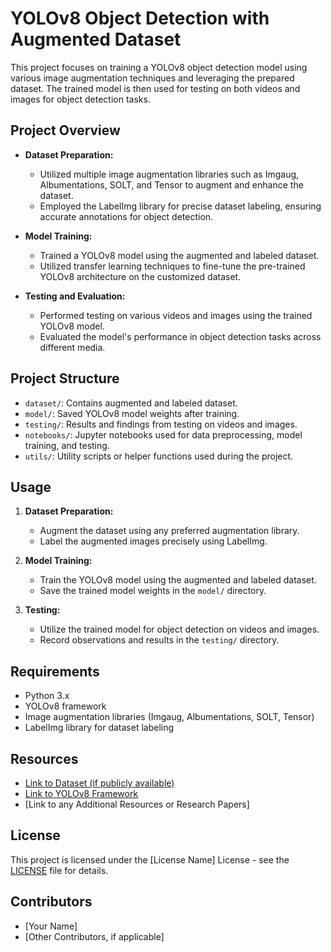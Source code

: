 # YOLOv8 Object Detection with Augmented Dataset

This project focuses on training a YOLOv8 object detection model using various image augmentation techniques and leveraging the prepared dataset. The trained model is then used for testing on both videos and images for object detection tasks.

## Project Overview

- **Dataset Preparation:**
  - Utilized multiple image augmentation libraries such as Imgaug, Albumentations, SOLT, and Tensor to augment and enhance the dataset.
  - Employed the LabelImg library for precise dataset labeling, ensuring accurate annotations for object detection.

- **Model Training:**
  - Trained a YOLOv8 model using the augmented and labeled dataset.
  - Utilized transfer learning techniques to fine-tune the pre-trained YOLOv8 architecture on the customized dataset.

- **Testing and Evaluation:**
  - Performed testing on various videos and images using the trained YOLOv8 model.
  - Evaluated the model's performance in object detection tasks across different media.

## Project Structure

- `dataset/`: Contains augmented and labeled dataset.
- `model/`: Saved YOLOv8 model weights after training.
- `testing/`: Results and findings from testing on videos and images.
- `notebooks/`: Jupyter notebooks used for data preprocessing, model training, and testing.
- `utils/`: Utility scripts or helper functions used during the project.

## Usage

1. **Dataset Preparation:**
   - Augment the dataset using any preferred augmentation library.
   - Label the augmented images precisely using LabelImg.

2. **Model Training:**
   - Train the YOLOv8 model using the augmented and labeled dataset.
   - Save the trained model weights in the `model/` directory.

3. **Testing:**
   - Utilize the trained model for object detection on videos and images.
   - Record observations and results in the `testing/` directory.

## Requirements

- Python 3.x
- YOLOv8 framework
- Image augmentation libraries (Imgaug, Albumentations, SOLT, Tensor)
- LabelImg library for dataset labeling

## Resources

- [Link to Dataset (if publicly available)](dataset_link)
- [Link to YOLOv8 Framework](yolov8_link)
- [Link to any Additional Resources or Research Papers]

## License

This project is licensed under the [License Name] License - see the [LICENSE](LICENSE) file for details.

## Contributors

- [Your Name]
- [Other Contributors, if applicable]
